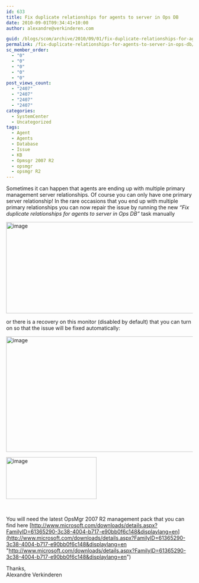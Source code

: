 ```yaml
---
id: 633
title: Fix duplicate relationships for agents to server in Ops DB
date: 2010-09-01T09:34:41+10:00
author: alexandre@verkinderen.com

guid: /blogs/scom/archive/2010/09/01/fix-duplicate-relationships-for-agents-to-server-in-ops-db.aspx
permalink: /fix-duplicate-relationships-for-agents-to-server-in-ops-db/
sc_member_order:
  - "0"
  - "0"
  - "0"
  - "0"
  - "0"
post_views_count:
  - "2407"
  - "2407"
  - "2407"
  - "2407"
categories:
  - SystemCenter
  - Uncategorized
tags:
  - Agent
  - Agents
  - Database
  - Issue
  - KB
  - Opmsgr 2007 R2
  - opsmgr
  - opsmgr R2
---
```

Sometimes it can happen that agents are ending up with multiple primary management server relationships. Of course you can only have one primary server relationship! In the rare occasions that you end up with multiple primary relationships you can now repair the issue by running the new _“Fix duplicate relationships for agents to server in Ops DB”_ task manually

[<img style="border-bottom: 0px;border-left: 0px;border-top: 0px;border-right: 0px" border="0" alt="image" src="https://mscloudstorage.blob.core.windows.net/mscloudstorage//2012/06/image_thumb_3894D406.png" width="644" height="246" />](http://scug.be/scom/files/2012/06/image_325E2345.png) 

or there is a recovery on this monitor (disabled by default) that you can turn on so that the issue will be fixed automatically:

[<img style="border-bottom: 0px;border-left: 0px;border-top: 0px;border-right: 0px" border="0" alt="image" src="https://mscloudstorage.blob.core.windows.net/mscloudstorage//2012/06/image_thumb_2B8ACE28.png" width="644" height="311" />](http://scug.be/scom/files/2012/06/image_345AD674.png) 

[<img style="border-bottom: 0px;border-left: 0px;border-top: 0px;border-right: 0px" border="0" alt="image" src="https://mscloudstorage.blob.core.windows.net/mscloudstorage//2012/06/image_thumb_7F9A2E9E.png" width="244" height="113" />](http://scug.be/scom/files/2012/06/image_4114E0F8.png) 

&#160;

You will need the latest OpsMgr 2007 R2 management pack that you can find here [http://www.microsoft.com/downloads/details.aspx?FamilyID=61365290-3c38-4004-b717-e90bb0f6c148&displaylang=en](http://www.microsoft.com/downloads/details.aspx?FamilyID=61365290-3c38-4004-b717-e90bb0f6c148&displaylang=en "http://www.microsoft.com/downloads/details.aspx?FamilyID=61365290-3c38-4004-b717-e90bb0f6c148&displaylang=en")

Thanks,  
Alexandre Verkinderen
